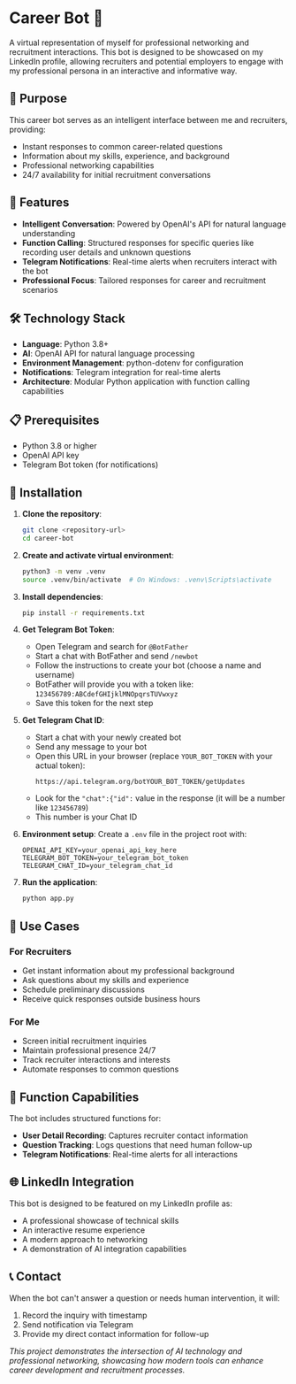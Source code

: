 # Career Bot 🤖

A virtual representation of myself for professional networking and recruitment interactions. This bot is designed to be showcased on my LinkedIn profile, allowing recruiters and potential employers to engage with my professional persona in an interactive and informative way.

## 🎯 Purpose

This career bot serves as an intelligent interface between me and recruiters, providing:
- Instant responses to common career-related questions
- Information about my skills, experience, and background
- Professional networking capabilities
- 24/7 availability for initial recruitment conversations

## 🚀 Features

- **Intelligent Conversation**: Powered by OpenAI's API for natural language understanding
- **Function Calling**: Structured responses for specific queries like recording user details and unknown questions
- **Telegram Notifications**: Real-time alerts when recruiters interact with the bot
- **Professional Focus**: Tailored responses for career and recruitment scenarios

## 🛠️ Technology Stack

- **Language**: Python 3.8+
- **AI**: OpenAI API for natural language processing
- **Environment Management**: python-dotenv for configuration
- **Notifications**: Telegram integration for real-time alerts
- **Architecture**: Modular Python application with function calling capabilities

## 📋 Prerequisites

- Python 3.8 or higher
- OpenAI API key
- Telegram Bot token (for notifications)

## 🔧 Installation

1. **Clone the repository**:
   ```bash
   git clone <repository-url>
   cd career-bot
   ```

2. **Create and activate virtual environment**:
   ```bash
   python3 -m venv .venv
   source .venv/bin/activate  # On Windows: .venv\Scripts\activate
   ```

3. **Install dependencies**:
   ```bash
   pip install -r requirements.txt
   ```

4. **Get Telegram Bot Token**:
   - Open Telegram and search for `@BotFather`
   - Start a chat with BotFather and send `/newbot`
   - Follow the instructions to create your bot (choose a name and username)
   - BotFather will provide you with a token like: `123456789:ABCdefGHIjklMNOpqrsTUVwxyz`
   - Save this token for the next step

5. **Get Telegram Chat ID**:
   - Start a chat with your newly created bot
   - Send any message to your bot
   - Open this URL in your browser (replace `YOUR_BOT_TOKEN` with your actual token):
     ```
     https://api.telegram.org/botYOUR_BOT_TOKEN/getUpdates
     ```
   - Look for the `"chat":{"id":` value in the response (it will be a number like `123456789`)
   - This number is your Chat ID

6. **Environment setup**:
   Create a `.env` file in the project root with:
   ```env
   OPENAI_API_KEY=your_openai_api_key_here
   TELEGRAM_BOT_TOKEN=your_telegram_bot_token
   TELEGRAM_CHAT_ID=your_telegram_chat_id
   ```

7. **Run the application**:
   ```bash
   python app.py
   ```

## 💼 Use Cases

### For Recruiters
- Get instant information about my professional background
- Ask questions about my skills and experience
- Schedule preliminary discussions
- Receive quick responses outside business hours

### For Me
- Screen initial recruitment inquiries
- Maintain professional presence 24/7
- Track recruiter interactions and interests
- Automate responses to common questions

## 🔄 Function Capabilities

The bot includes structured functions for:
- **User Detail Recording**: Captures recruiter contact information
- **Question Tracking**: Logs questions that need human follow-up
- **Telegram Notifications**: Real-time alerts for all interactions

## 🌐 LinkedIn Integration

This bot is designed to be featured on my LinkedIn profile as:
- A professional showcase of technical skills
- An interactive resume experience
- A modern approach to networking
- A demonstration of AI integration capabilities

## 📞 Contact

When the bot can't answer a question or needs human intervention, it will:
1. Record the inquiry with timestamp
2. Send notification via Telegram
3. Provide my direct contact information for follow-up

*This project demonstrates the intersection of AI technology and professional networking, showcasing how modern tools can enhance career development and recruitment processes.*
